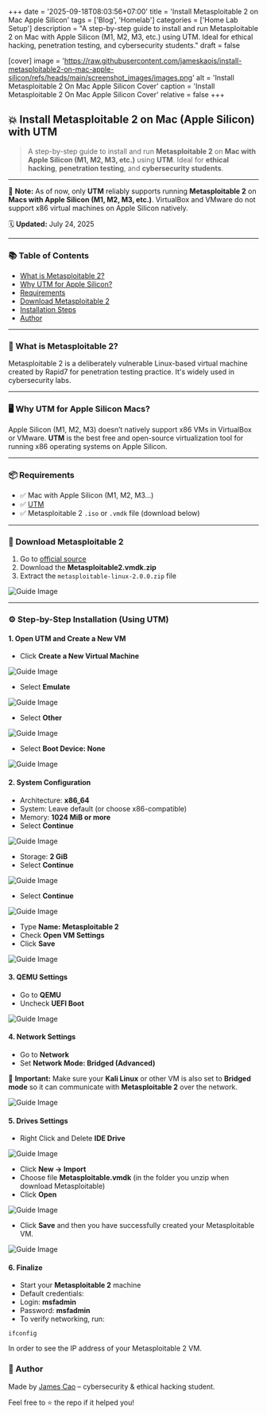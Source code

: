 +++
date = '2025-09-18T08:03:56+07:00'
title = 'Install Metasploitable 2 on Mac Apple Silicon'
tags = ['Blog', 'Homelab']
categories = ['Home Lab Setup']
description = "A step-by-step guide to install and run Metasploitable 2 on Mac with Apple Silicon (M1, M2, M3, etc.) using UTM. Ideal for ethical hacking, penetration testing, and cybersecurity students."
draft = false

[cover]
  image = 'https://raw.githubusercontent.com/jameskaois/install-metasploitable2-on-mac-apple-silicon/refs/heads/main/screenshot_images/images.png' 
  alt = 'Install Metasploitable 2 On Mac Apple Silicon Cover'
  caption = 'Install Metasploitable 2 On Mac Apple Silicon Cover'
  relative = false
+++

## 💥 Install Metasploitable 2 on Mac (Apple Silicon) with UTM

> A step-by-step guide to install and run **Metasploitable 2** on **Mac with Apple Silicon (M1, M2, M3, etc.)** using **UTM**.
> Ideal for **ethical hacking**, **penetration testing**, and **cybersecurity students**.

---

📌 **Note:**
As of now, only **UTM** reliably supports running **Metasploitable 2** on **Macs with Apple Silicon (M1, M2, M3, etc.)**.
VirtualBox and VMware do not support x86 virtual machines on Apple Silicon natively.

🗓 **Updated:** July 24, 2025

---

### 📚 Table of Contents

-   [What is Metasploitable 2?](#-what-is-metasploitable-2)
-   [Why UTM for Apple Silicon?](#️-why-utm-for-apple-silicon-macs)
-   [Requirements](#-requirements)
-   [Download Metasploitable 2](#-download-metasploitable-2)
-   [Installation Steps](#️-step-by-step-installation-using-utm)
-   [Author](#-author)

---

### 🧠 What is Metasploitable 2?

Metasploitable 2 is a deliberately vulnerable Linux-based virtual machine created by Rapid7 for penetration testing practice. It's widely used in cybersecurity labs.

---

### 🖥️ Why UTM for Apple Silicon Macs?

Apple Silicon (M1, M2, M3) doesn’t natively support x86 VMs in VirtualBox or VMware.
**UTM** is the best free and open-source virtualization tool for running x86 operating systems on Apple Silicon.

---

### 📦 Requirements

-   ✅ Mac with Apple Silicon (M1, M2, M3…)
-   ✅ [UTM](https://mac.getutm.app/)
-   ✅ Metasploitable 2 `.iso` or `.vmdk` file (download below)

---

### 🔽 Download Metasploitable 2

1. Go to [official source](https://sourceforge.net/projects/metasploitable/files/Metasploitable2/)
2. Download the **Metasploitable2.vmdk.zip**
3. Extract the `metasploitable-linux-2.0.0.zip` file

![Guide Image](https://raw.githubusercontent.com/jameskaois/install-metasploitable2-on-mac-apple-silicon/refs/heads/main/screenshot_images/shot1.png)

---

### ⚙️ Step-by-Step Installation (Using UTM)

#### 1. Open UTM and Create a New VM

-   Click **Create a New Virtual Machine**

![Guide Image](https://raw.githubusercontent.com/jameskaois/install-metasploitable2-on-mac-apple-silicon/refs/heads/main/screenshot_images/shot2.png)

-   Select **Emulate**

![Guide Image](https://raw.githubusercontent.com/jameskaois/install-metasploitable2-on-mac-apple-silicon/refs/heads/main/screenshot_images/shot3.png)

-   Select **Other**

![Guide Image](https://raw.githubusercontent.com/jameskaois/install-metasploitable2-on-mac-apple-silicon/refs/heads/main/screenshot_images/shot4.png)

-   Select **Boot Device: None**

![Guide Image](https://raw.githubusercontent.com/jameskaois/install-metasploitable2-on-mac-apple-silicon/refs/heads/main/screenshot_images/shot5.png)

#### 2. System Configuration

-   Architecture: **x86_64**
-   System: Leave default (or choose x86-compatible)
-   Memory: **1024 MiB or more**
-   Select **Continue**

![Guide Image](https://raw.githubusercontent.com/jameskaois/install-metasploitable2-on-mac-apple-silicon/refs/heads/main/screenshot_images/shot6.png)

-   Storage: **2 GiB**
-   Select **Continue**

![Guide Image](https://raw.githubusercontent.com/jameskaois/install-metasploitable2-on-mac-apple-silicon/refs/heads/main/screenshot_images/shot7.png)

-   Select **Continue**

![Guide Image](https://raw.githubusercontent.com/jameskaois/install-metasploitable2-on-mac-apple-silicon/refs/heads/main/screenshot_images/shot8.png)

-   Type **Name: Metasploitable 2**
-   Check **Open VM Settings**
-   Click **Save**

![Guide Image](https://raw.githubusercontent.com/jameskaois/install-metasploitable2-on-mac-apple-silicon/refs/heads/main/screenshot_images/shot9.png)

#### 3. QEMU Settings

-   Go to **QEMU**
-   Uncheck **UEFI Boot**

![Guide Image](https://raw.githubusercontent.com/jameskaois/install-metasploitable2-on-mac-apple-silicon/refs/heads/main/screenshot_images/shot10.png)

#### 4. Network Settings

-   Go to **Network**
-   Set **Network Mode: Bridged (Advanced)**

📌 **Important:** Make sure your **Kali Linux** or other VM is also set to **Bridged mode** so it can communicate with **Metasploitable 2** over the network.

![Guide Image](https://raw.githubusercontent.com/jameskaois/install-metasploitable2-on-mac-apple-silicon/refs/heads/main/screenshot_images/shot12.png)

#### 5. Drives Settings

-   Right Click and Delete **IDE Drive**

![Guide Image](https://raw.githubusercontent.com/jameskaois/install-metasploitable2-on-mac-apple-silicon/refs/heads/main/screenshot_images/shot11.png)

-   Click **New -> Import**
-   Choose file **Metasploitable.vmdk** (in the folder you unzip when download Metasploitable)
-   Click **Open**

![Guide Image](https://raw.githubusercontent.com/jameskaois/install-metasploitable2-on-mac-apple-silicon/refs/heads/main/screenshot_images/shot13.png)

-   Click **Save** and then you have successfully created your Metasploitable VM.

![Guide Image](https://raw.githubusercontent.com/jameskaois/install-metasploitable2-on-mac-apple-silicon/refs/heads/main/screenshot_images/shot14.png)

#### 6. Finalize

-   Start your **Metasploitable 2** machine
-   Default credentials:
-   Login: **msfadmin**
-   Password: **msfadmin**
-   To verify networking, run:

```
ifconfig
```

In order to see the IP address of your Metasploitable 2 VM.

### 🙌 Author

Made by [James Cao](https://github.com/jameskaois) – cybersecurity & ethical hacking student.

Feel free to ⭐ the repo if it helped you!
